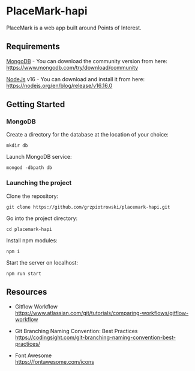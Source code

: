 # PlaceMark-hapi

PlaceMark is a web app built around Points of Interest.

## Requirements
[MongoDB](https://www.mongodb.com/) - You can download the community version from here: https://www.mongodb.com/try/download/community

[NodeJs](https://nodejs.org/en) v16 - You can download and install it from here: https://nodejs.org/en/blog/release/v16.16.0

## Getting Started
### MongoDB
Create a directory for the database at the location of your choice:
```
mkdir db
```
Launch MongoDB service:
```
mongod -dbpath db
```

### Launching the project
Clone the repository:
```
git clone https://github.com/grzpiotrowski/placemark-hapi.git
```
Go into the project directory:
```
cd placemark-hapi
```
Install npm modules:
```
npm i
```
Start the server on localhost:
```
npm run start
```

## Resources
* Gitflow Workflow \
https://www.atlassian.com/git/tutorials/comparing-workflows/gitflow-workflow

* Git Branching Naming Convention: Best Practices \
https://codingsight.com/git-branching-naming-convention-best-practices/

* Font Awesome \
https://fontawesome.com/icons